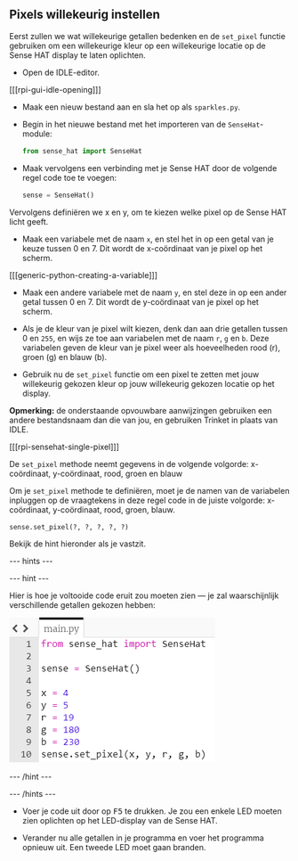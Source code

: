 ## Pixels willekeurig instellen

Eerst zullen we wat willekeurige getallen bedenken en de `set_pixel` functie gebruiken om een ​​willekeurige kleur op een willekeurige locatie op de Sense HAT display te laten oplichten.

+ Open de IDLE-editor.

[[[rpi-gui-idle-opening]]]

+ Maak een nieuw bestand aan en sla het op als `sparkles.py`.

+ Begin in het nieuwe bestand met het importeren van de `SenseHat`-module:

    ```python
    from sense_hat import SenseHat
    ```

+ Maak vervolgens een verbinding met je Sense HAT door de volgende regel code toe te voegen:

    ```python
    sense = SenseHat()
    ```


Vervolgens definiëren we x en y, om te kiezen welke pixel op de Sense HAT licht geeft.

+ Maak een variabele met de naam `x`, en stel het in op een getal van je keuze tussen 0 en 7. Dit wordt de x-coördinaat van je pixel op het scherm. 

[[[generic-python-creating-a-variable]]]

+ Maak een andere variabele met de naam `y`, en stel deze in op een ander getal tussen 0 en 7. Dit wordt de y-coördinaat van je pixel op het scherm.


+ Als je de kleur van je pixel wilt kiezen, denk dan aan drie getallen tussen 0 en `255`, en wijs ze toe aan variabelen met de naam `r`, `g` en `b`. Deze variabelen geven de kleur van je pixel weer als hoeveelheden rood (r), groen (g) en blauw (b).


+ Gebruik nu de `set_pixel` functie om een pixel te zetten met jouw willekeurig gekozen kleur op jouw willekeurig gekozen locatie op het display.

**Opmerking:** de onderstaande opvouwbare aanwijzingen gebruiken een andere bestandsnaam dan die van jou, en gebruiken Trinket in plaats van IDLE.

[[[rpi-sensehat-single-pixel]]]

De `set_pixel` methode neemt gegevens in de volgende volgorde: x-coördinaat, y-coördinaat, rood, groen en blauw

Om je `set_pixel` methode te definiëren, moet je de namen van de variabelen inpluggen op de vraagtekens in deze regel code in de juiste volgorde: x-coördinaat, y-coördinaat, rood, groen, blauw.

```python
sense.set_pixel(?, ?, ?, ?, ?)
```

Bekijk de hint hieronder als je vastzit.

--- hints ---


--- hint ---

Hier is hoe je voltooide code eruit zou moeten zien — je zal waarschijnlijk verschillende getallen gekozen hebben:

![Willekeurige pixeloplossing](images/random-pixel-solution.png)

--- /hint ---

--- /hints ---


+ Voer je code uit door op <kbd>F5</kbd> te drukken. Je zou een enkele LED moeten zien oplichten op het LED-display van de Sense HAT.

+ Verander nu alle getallen in je programma en voer het programma opnieuw uit. Een tweede LED moet gaan branden.
